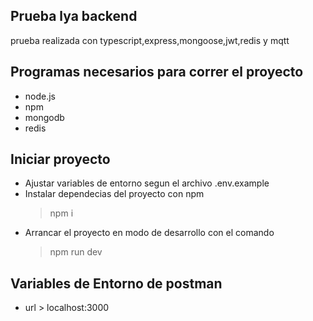 ## Prueba lya backend

prueba realizada con typescript,express,mongoose,jwt,redis y mqtt

## Programas necesarios para correr el proyecto

- node.js
- npm
- mongodb
- redis

## Iniciar proyecto

- Ajustar variables de entorno segun el archivo .env.example
- Instalar dependecias del proyecto con npm
  > npm i
- Arrancar el proyecto en modo de desarrollo con el comando
  > npm run dev

## Variables de Entorno de postman

- url > localhost:3000
